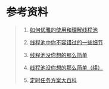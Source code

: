 

# 参考资料

>1. [如何优雅的使用和理解线程池](https://crossoverjie.top/2018/07/29/java-senior/ThreadPool/)
>
>2. [线程池中你不容错过的一些细节](https://crossoverjie.top/2019/03/26/troubleshoot/thread-gone2/)
>
>3. [线程池没你想的那么简单](https://crossoverjie.top/2019/05/20/concurrent/threadpool-01/)
>
>4. [线程池没你想的那么简单（续）](https://crossoverjie.top/2019/06/06/concurrent/threadpool-02/)
>
>5. [定时任务方案大百科](https://crossoverjie.top/2019/10/14/algorithm/timer-detail/)

